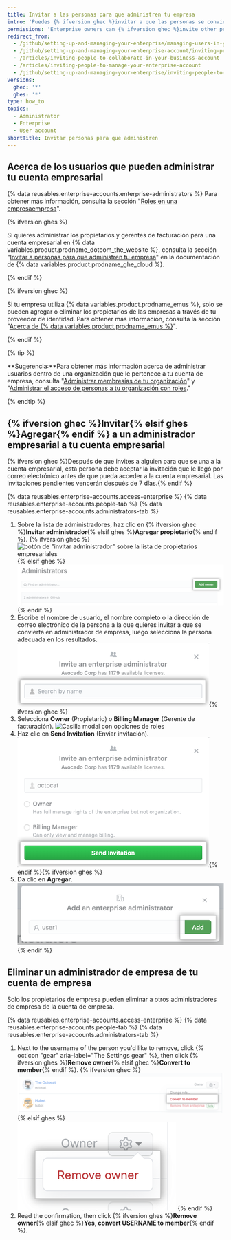 ```yaml
---
title: Invitar a las personas para que administren tu empresa
intro: 'Puedes {% ifversion ghec %}invitar a que las personas se conviertan en propietarios empresariales o gerentes de facturación para {% elsif ghes %}agregar propietarios empresariales a{% endif %} tu cuenta empresarial. También puedes eliminar a los propietarios empresariales {% ifversion ghec %}o gerentes de facturación {% endif %}que ya no necesiten acceso a la cuenta empresarial.'
permissions: 'Enterprise owners can {% ifversion ghec %}invite other people to become{% elsif ghes %}add{% endif %} additional enterprise administrators.'
redirect_from:
  - /github/setting-up-and-managing-your-enterprise/managing-users-in-your-enterprise/inviting-people-to-manage-your-enterprise
  - /github/setting-up-and-managing-your-enterprise-account/inviting-people-to-manage-your-enterprise-account
  - /articles/inviting-people-to-collaborate-in-your-business-account
  - /articles/inviting-people-to-manage-your-enterprise-account
  - /github/setting-up-and-managing-your-enterprise/inviting-people-to-manage-your-enterprise
versions:
  ghec: '*'
  ghes: '*'
type: how_to
topics:
  - Administrator
  - Enterprise
  - User account
shortTitle: Invitar personas para que administren
---
```


## Acerca de los usuarios que pueden administrar tu cuenta empresarial

{% data reusables.enterprise-accounts.enterprise-administrators %} Para obtener más información, consulta la sección "[Roles en una empresaempresa](/admin/user-management/managing-users-in-your-enterprise/roles-in-an-enterprise)".

{% ifversion ghes %}

Si quieres administrar los propietarios y gerentes de facturación para una cuenta empresarial en {% data variables.product.prodname_dotcom_the_website %}, consulta la sección "[Invitar a personas para que administren tu empresa](/enterprise-cloud@latest/admin/user-management/managing-users-in-your-enterprise/inviting-people-to-manage-your-enterprise)" en la documentación de {% data variables.product.prodname_ghe_cloud %}.

{% endif %}

{% ifversion ghec %}

Si tu empresa utiliza {% data variables.product.prodname_emus %}, solo se pueden agregar o eliminar los propietarios de las empresas a través de tu proveedor de identidad. Para obtener más información, consulta la sección "[Acerca de {% data variables.product.prodname_emus %}](/enterprise-cloud@latest/admin/authentication/managing-your-enterprise-users-with-your-identity-provider/about-enterprise-managed-users)".

{% endif %}

{% tip %}

**Sugerencia:**Para obtener más información acerca de administrar usuarios dentro de una organización que le pertenece a tu cuenta de empresa, consulta "[Administrar membresías de tu organización](/articles/managing-membership-in-your-organization)" y "[Administrar el acceso de personas a tu organización con roles](/articles/managing-peoples-access-to-your-organization-with-roles)."

{% endtip %}

## {% ifversion ghec %}Invitar{% elsif ghes %}Agregar{% endif %} a un administrador empresarial a tu cuenta empresarial

{% ifversion ghec %}Después de que invites a alguien para que se una a la cuenta empresarial, esta persona debe aceptar la invitación que le llegó por correo electrónico antes de que pueda acceder a la cuenta empresarial. Las invitaciones pendientes vencerán después de 7 días.{% endif %}

{% data reusables.enterprise-accounts.access-enterprise %}
{% data reusables.enterprise-accounts.people-tab %}
{% data reusables.enterprise-accounts.administrators-tab %}
1. Sobre la lista de administradores, haz clic en {% ifversion ghec %}**Invitar administrador**{% elsif ghes %}**Agregar propietario**{% endif %}.
  {% ifversion ghec %}
  ![botón de "invitar administrador" sobre la lista de propietarios empresariales](/assets/images/help/business-accounts/invite-admin-button.png)
  {% elsif ghes %}
  ![Botón de "Agregar propietario" sobre la lista de propietarios empresariales](/assets/images/help/business-accounts/add-owner-button.png)
  {% endif %}
1. Escribe el nombre de usuario, el nombre completo o la dirección de correo electrónico de la persona a la que quieres invitar a que se convierta en administrador de empresa, luego selecciona la persona adecuada en los resultados. ![Modal box with field to type a person's username, full name, or email address, and Invite button](/assets/images/help/business-accounts/invite-admins-modal-button.png){% ifversion ghec %}
1. Selecciona **Owner** (Propietario) o **Billing Manager** (Gerente de facturación). ![Casilla modal con opciones de roles](/assets/images/help/business-accounts/invite-admins-roles.png)
1. Haz clic en **Send Invitation** (Enviar invitación). ![Send invitation button](/assets/images/help/business-accounts/invite-admins-send-invitation.png){% endif %}{% ifversion ghes %}
1. Da clic en **Agregar**. !["Add" button](/assets/images/help/business-accounts/add-administrator-add-button.png){% endif %}

## Eliminar un administrador de empresa de tu cuenta de empresa

Solo los propietarios de empresa pueden eliminar a otros administradores de empresa de la cuenta de empresa.

{% data reusables.enterprise-accounts.access-enterprise %}
{% data reusables.enterprise-accounts.people-tab %}
{% data reusables.enterprise-accounts.administrators-tab %}
1. Next to the username of the person you'd like to remove, click {% octicon "gear" aria-label="The Settings gear" %}, then click {% ifversion ghes %}**Remove owner**{% elsif ghec %}**Convert to member**{% endif %}.
  {% ifversion ghec %}
  ![Parámetros con opción del menú para eliminar un administrador de empresa](/assets/images/help/business-accounts/remove-admin.png)
  {% elsif ghes %}
  ![Parámetros con opción del menú para eliminar un administrador de empresa](/assets/images/help/business-accounts/ghes-remove-owner.png)
  {% endif %}
1. Read the confirmation, then click {% ifversion ghes %}**Remove owner**{% elsif ghec %}**Yes, convert USERNAME to member**{% endif %}.
